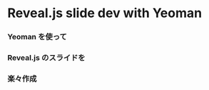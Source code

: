 
# Reveal.js slide dev with Yeoman

### Yeoman を使って  <!-- .element: class="fragment roll-in" -->
### Reveal.js のスライドを  <!-- .element: class="fragment roll-in" -->
### 楽々作成  <!-- .element: class="fragment roll-in" -->